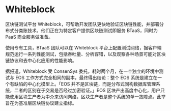 # Whiteblock

区块链测试平台 Whiteblock，可帮助开发团队更快地验证区块链性能，并部署分布式分类账技术。他们正在为特定客户提供区块链测试即服务 BTaaS，同时为 PaaS 商业服务做准备。

使用专有工具，BTaaS 团队可以在 Whiteblock 平台上配置测试网络，据客户端规范运行一系列性能测试，包括吞吐量、分析容错，以及观察各种场景可能对区块链协议和去中心化应用的性能影响。

据报道，Whiteblock 受 ConsenSys 委托，耗时两个月，在一个独立的环境中测试与 EOS 工作方式完全相同的副本，最终得出结论：整个 EOS 系统是建立在一个有缺陷的中心化模型上。「EOS 并不是区块链，而是分布式同构数据库管理系统，二者的区别在于交易是否经过加密验证。」EOS 区块产出高度中心化，用户只能使用区块生产者为中介来访问网络，区块生产者是整个系统的单一故障点。此举旨在为基准层区块链协议建立指标。
